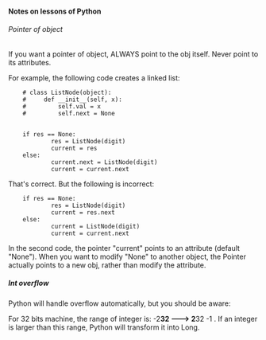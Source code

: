 #### Notes on lessons of Python

###### Pointer of object

If you want a pointer of object, ALWAYS point to the obj itself. Never point to its attributes.

For example, the following code creates a linked list:

		# class ListNode(object):
		#     def __init__(self, x):
		#         self.val = x
		#         self.next = None


		if res == None:
                res = ListNode(digit)
                current = res
        else:
                current.next = ListNode(digit)
                current = current.next


That's correct. But the following is incorrect:

		if res == None:
                res = ListNode(digit)
                current = res.next
        else:
                current = ListNode(digit)
                current = current.next


In the second code, the pointer "current" points to an attribute (default "None"). When you want to modify "None" to another object, the Pointer actually points to a new obj, rather than modify the attribute. 


##### Int overflow
Python will handle overflow automatically, but you should be aware:

For 32 bits machine, the range of integer is: -2**32 ---> 2**32 -1 . If an integer is larger than this range, Python will transform it into Long.
